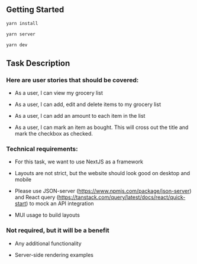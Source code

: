 ## Getting Started

```bash
yarn install

yarn server

yarn dev
```

## Task Description 

### Here are user stories that should be covered:

- As a user, I can view my grocery list

- As a user, I can add, edit and delete items to my grocery list

- As a user, I can add an amount to each item in the list

- As a user, I can mark an item as bought. This will cross out the title and mark the checkbox as checked.

### Technical requirements:

- For this task, we want to use NextJS as a framework

- Layouts are not strict, but the website should look good on desktop and mobile

- Please use JSON-server (https://www.npmjs.com/package/json-server) and React query (https://tanstack.com/query/latest/docs/react/quick-start) to mock an API integration

- MUI usage to build layouts

### Not required, but it will be a benefit

- Any additional functionality

- Server-side rendering examples
